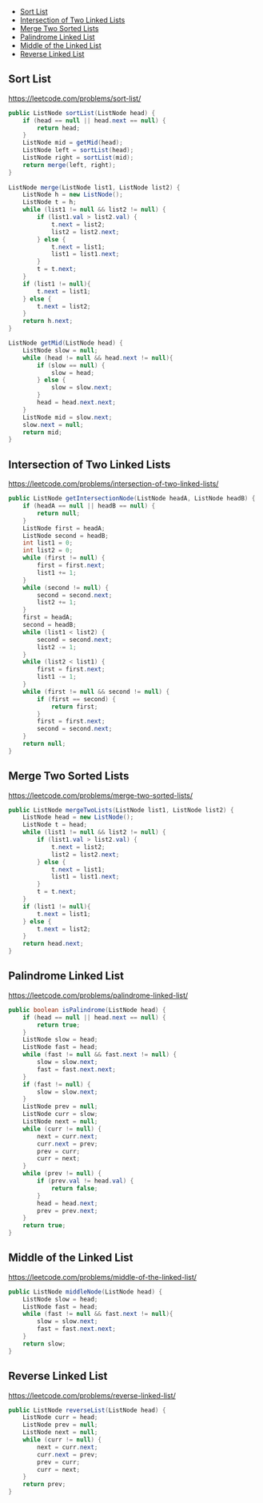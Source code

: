 + [Sort List](#sort-list)
+ [Intersection of Two Linked Lists](#intersection-of-two-linked-lists)
+ [Merge Two Sorted Lists](#merge-two-sorted-lists)
+ [Palindrome Linked List](#palindrome-linked-list)
+ [Middle of the Linked List](#middle-of-the-linked-list)
+ [Reverse Linked List](#reverse-linked-list)

[comment]: <> (Stop)

## Sort List

https://leetcode.com/problems/sort-list/

``` java
public ListNode sortList(ListNode head) {
    if (head == null || head.next == null) {
        return head;
    }
    ListNode mid = getMid(head);
    ListNode left = sortList(head);
    ListNode right = sortList(mid);
    return merge(left, right);
}
     
ListNode merge(ListNode list1, ListNode list2) {
    ListNode h = new ListNode();
    ListNode t = h;
    while (list1 != null && list2 != null) {
        if (list1.val > list2.val) {
            t.next = list2;
            list2 = list2.next;
        } else {
            t.next = list1;
            list1 = list1.next;
        }
        t = t.next;
    }
    if (list1 != null){
        t.next = list1;
    } else {
        t.next = list2;
    }
    return h.next;
}

ListNode getMid(ListNode head) {
    ListNode slow = null;
    while (head != null && head.next != null){
        if (slow == null) {
            slow = head;
        } else {
            slow = slow.next;
        }
        head = head.next.next;
    }
    ListNode mid = slow.next;
    slow.next = null;
    return mid;
}

```
## Intersection of Two Linked Lists

https://leetcode.com/problems/intersection-of-two-linked-lists/

``` java
public ListNode getIntersectionNode(ListNode headA, ListNode headB) {
    if (headA == null || headB == null) {
        return null;
    }
    ListNode first = headA;
    ListNode second = headB;
    int list1 = 0;
    int list2 = 0;
    while (first != null) {
        first = first.next;
        list1 += 1;
    }
    while (second != null) {
        second = second.next;
        list2 += 1;
    }
    first = headA;
    second = headB;
    while (list1 < list2) {
        second = second.next;
        list2 -= 1;
    }
    while (list2 < list1) {
        first = first.next;
        list1 -= 1;
    }
    while (first != null && second != null) {
        if (first == second) {
            return first;
        }
        first = first.next;
        second = second.next;
    }
    return null;
}

```
## Merge Two Sorted Lists

https://leetcode.com/problems/merge-two-sorted-lists/

``` java
public ListNode mergeTwoLists(ListNode list1, ListNode list2) {
    ListNode head = new ListNode();
    ListNode t = head;
    while (list1 != null && list2 != null) {
        if (list1.val > list2.val) {
            t.next = list2;
            list2 = list2.next;
        } else {
            t.next = list1;
            list1 = list1.next;
        }
        t = t.next;
    }
    if (list1 != null){
        t.next = list1;
    } else {
        t.next = list2;
    }
    return head.next;
}

```
## Palindrome Linked List

https://leetcode.com/problems/palindrome-linked-list/

``` java
public boolean isPalindrome(ListNode head) {
    if (head == null || head.next == null) {
        return true;
    }
    ListNode slow = head;
    ListNode fast = head;
    while (fast != null && fast.next != null) {
        slow = slow.next;
        fast = fast.next.next;
    }
    if (fast != null) {
        slow = slow.next;
    }
    ListNode prev = null;
    ListNode curr = slow;
    ListNode next = null;
    while (curr != null) {
        next = curr.next;
        curr.next = prev;
        prev = curr;
        curr = next;
    }
    while (prev != null) {
        if (prev.val != head.val) {
            return false;
        }
        head = head.next;
        prev = prev.next;
    }
    return true;
}

```
## Middle of the Linked List

https://leetcode.com/problems/middle-of-the-linked-list/

``` java
public ListNode middleNode(ListNode head) {
    ListNode slow = head;
    ListNode fast = head;
    while (fast != null && fast.next != null){
        slow = slow.next;
        fast = fast.next.next;
    }
    return slow;
}

```
## Reverse Linked List

https://leetcode.com/problems/reverse-linked-list/

``` java
public ListNode reverseList(ListNode head) {
    ListNode curr = head;
    ListNode prev = null;
    ListNode next = null;
    while (curr != null) {
        next = curr.next;
        curr.next = prev;
        prev = curr;
        curr = next;
    }
    return prev;
}

```